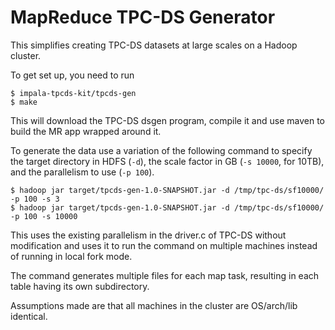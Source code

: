 MapReduce TPC-DS Generator
==========================

This simplifies creating TPC-DS datasets at large scales on a Hadoop cluster.

To get set up, you need to run

```
$ impala-tpcds-kit/tpcds-gen
$ make
```

This will download the TPC-DS dsgen program, compile it and use maven to build the MR app wrapped around it.

To generate the data use a variation of the following command to specify the target directory in HDFS (`-d`), the scale factor in GB (`-s 10000`, for 10TB), and the parallelism to use (`-p 100`).

```
$ hadoop jar target/tpcds-gen-1.0-SNAPSHOT.jar -d /tmp/tpc-ds/sf10000/ -p 100 -s 3
$ hadoop jar target/tpcds-gen-1.0-SNAPSHOT.jar -d /tmp/tpc-ds/sf10000/ -p 100 -s 10000
```

This uses the existing parallelism in the driver.c of TPC-DS without modification and uses it to run the command on multiple machines instead of running in local fork mode.

The command generates multiple files for each map task, resulting in each table having its own subdirectory.

Assumptions made are that all machines in the cluster are OS/arch/lib identical.
